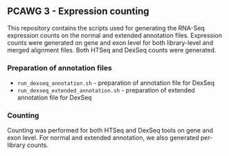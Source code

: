 ## PCAWG 3 - Expression counting

This repository contains the scripts used for generating the RNA-Seq expression counts on the normal and extended annotation files.
Expression counts were generated on gene and exon level for both library-level and merged alignment files. Both HTSeq and DexSeq counts were generated.

### Preparation of annotation files

 - `run_dexseq_annotation.sh` - preparation of annotation file for DexSeq
 - `run_dexseq_extended_annotation.sh` - preparation of extended annotation file for DexSeq

### Counting

Counting was performed for both HTSeq and DexSeq tools on gene and exon level. For normal and extended annotation, we also generated per-library counts.
